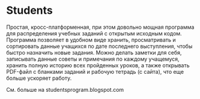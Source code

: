 # Students

Простая, кросс-платформенная, при этом довольно мощная программа для распределения учебных заданий с открытым исходным кодом. Программа позволяет в удобном виде хранить, просматривать и сортировать данные учащихся по дате последнего выступления, чтобы быстро назначить новые задания. Можно делать заметки для себя, записывать данные советы и примечания по каждому учащемуся, хранить полную историю всех пройденных уроков, а также открывать PDF-файл с бланками заданий и рабочую тетрадь (с сайта), что еще больше ускоряет работу.

См. больше на studentsprogram.blogspot.com
